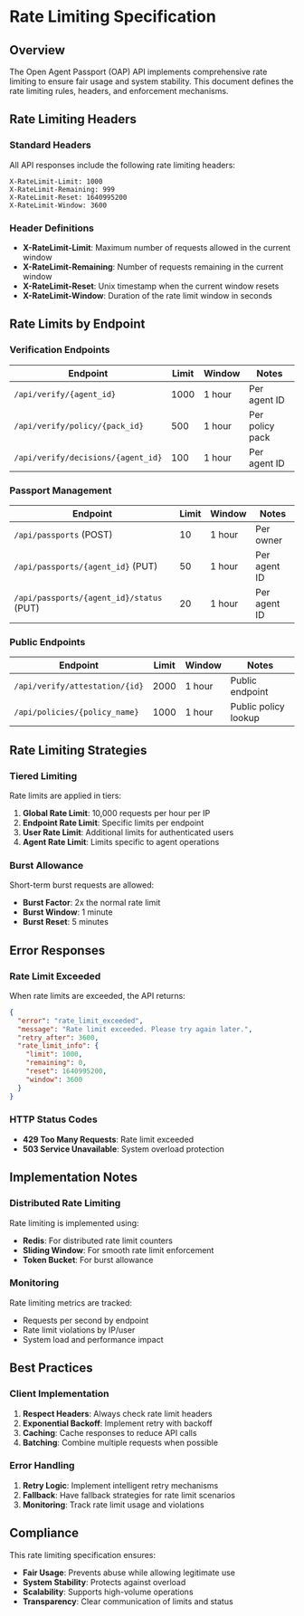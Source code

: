 # Rate Limiting Specification

## Overview

The Open Agent Passport (OAP) API implements comprehensive rate limiting to ensure fair usage and system stability. This document defines the rate limiting rules, headers, and enforcement mechanisms.

## Rate Limiting Headers

### Standard Headers

All API responses include the following rate limiting headers:

```
X-RateLimit-Limit: 1000
X-RateLimit-Remaining: 999
X-RateLimit-Reset: 1640995200
X-RateLimit-Window: 3600
```

### Header Definitions

- **X-RateLimit-Limit**: Maximum number of requests allowed in the current window
- **X-RateLimit-Remaining**: Number of requests remaining in the current window
- **X-RateLimit-Reset**: Unix timestamp when the current window resets
- **X-RateLimit-Window**: Duration of the rate limit window in seconds

## Rate Limits by Endpoint

### Verification Endpoints

| Endpoint | Limit | Window | Notes |
|----------|-------|--------|-------|
| `/api/verify/{agent_id}` | 1000 | 1 hour | Per agent ID |
| `/api/verify/policy/{pack_id}` | 500 | 1 hour | Per policy pack |
| `/api/verify/decisions/{agent_id}` | 100 | 1 hour | Per agent ID |

### Passport Management

| Endpoint | Limit | Window | Notes |
|----------|-------|--------|-------|
| `/api/passports` (POST) | 10 | 1 hour | Per owner |
| `/api/passports/{agent_id}` (PUT) | 50 | 1 hour | Per agent ID |
| `/api/passports/{agent_id}/status` (PUT) | 20 | 1 hour | Per agent ID |

### Public Endpoints

| Endpoint | Limit | Window | Notes |
|----------|-------|--------|-------|
| `/api/verify/attestation/{id}` | 2000 | 1 hour | Public endpoint |
| `/api/policies/{policy_name}` | 1000 | 1 hour | Public policy lookup |

## Rate Limiting Strategies

### Tiered Limiting

Rate limits are applied in tiers:

1. **Global Rate Limit**: 10,000 requests per hour per IP
2. **Endpoint Rate Limit**: Specific limits per endpoint
3. **User Rate Limit**: Additional limits for authenticated users
4. **Agent Rate Limit**: Limits specific to agent operations

### Burst Allowance

Short-term burst requests are allowed:

- **Burst Factor**: 2x the normal rate limit
- **Burst Window**: 1 minute
- **Burst Reset**: 5 minutes

## Error Responses

### Rate Limit Exceeded

When rate limits are exceeded, the API returns:

```json
{
  "error": "rate_limit_exceeded",
  "message": "Rate limit exceeded. Please try again later.",
  "retry_after": 3600,
  "rate_limit_info": {
    "limit": 1000,
    "remaining": 0,
    "reset": 1640995200,
    "window": 3600
  }
}
```

### HTTP Status Codes

- **429 Too Many Requests**: Rate limit exceeded
- **503 Service Unavailable**: System overload protection

## Implementation Notes

### Distributed Rate Limiting

Rate limiting is implemented using:

- **Redis**: For distributed rate limit counters
- **Sliding Window**: For smooth rate limit enforcement
- **Token Bucket**: For burst allowance

### Monitoring

Rate limiting metrics are tracked:

- Requests per second by endpoint
- Rate limit violations by IP/user
- System load and performance impact

## Best Practices

### Client Implementation

1. **Respect Headers**: Always check rate limit headers
2. **Exponential Backoff**: Implement retry with backoff
3. **Caching**: Cache responses to reduce API calls
4. **Batching**: Combine multiple requests when possible

### Error Handling

1. **Retry Logic**: Implement intelligent retry mechanisms
2. **Fallback**: Have fallback strategies for rate limit scenarios
3. **Monitoring**: Track rate limit usage and violations

## Compliance

This rate limiting specification ensures:

- **Fair Usage**: Prevents abuse while allowing legitimate use
- **System Stability**: Protects against overload
- **Scalability**: Supports high-volume operations
- **Transparency**: Clear communication of limits and status

